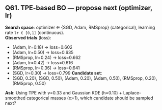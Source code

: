 ## Q61. TPE-based BO — propose next (optimizer, lr)
**Search space**: optimizer ∈ {SGD, Adam, RMSprop} (categorical), learning rate `lr ∈ [0,1]` (continuous).  
**Observed trials** (loss):
- (Adam, lr=0.18) → loss=0.602
- (Adam, lr=0.50) → loss=0.635
- (RMSprop, lr=0.24) → loss=0.662
- (Adam, lr=0.42) → loss=0.616
- (RMSprop, lr=0.36) → loss=0.641
- (SGD, lr=0.30) → loss=0.799
**Candidate set**:
- (SGD, 0.20), (SGD, 0.50), (Adam, 0.20), (Adam, 0.50), (RMSprop, 0.20), (RMSprop, 0.50)

**Ask**: Using TPE with γ=0.33 and Gaussian KDE (h=0.10) + Laplace-smoothed categorical masses (α=1), which candidate should be sampled next?